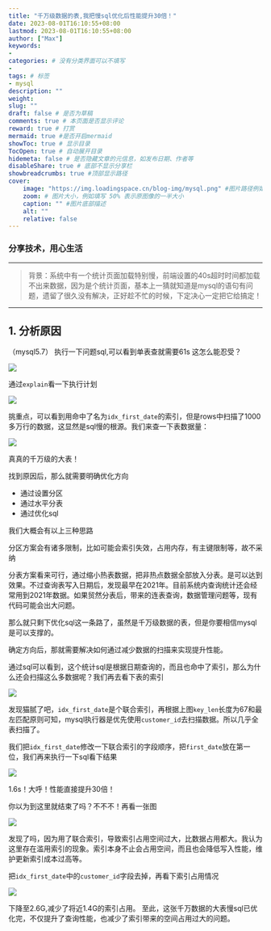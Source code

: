```yaml
---
title: "千万级数据的表,我把慢sql优化后性能提升30倍！"
date: 2023-08-01T16:10:55+08:00
lastmod: 2023-08-01T16:10:55+08:00
author: ["Max"]
keywords: 
- 
categories: # 没有分类界面可以不填写
- 
tags: # 标签
- mysql
description: ""
weight:
slug: ""
draft: false # 是否为草稿
comments: true # 本页面是否显示评论
reward: true # 打赏
mermaid: true #是否开启mermaid
showToc: true # 显示目录
TocOpen: true # 自动展开目录
hidemeta: false # 是否隐藏文章的元信息，如发布日期、作者等
disableShare: true # 底部不显示分享栏
showbreadcrumbs: true #顶部显示路径
cover:
    image: "https://img.loadingspace.cn/blog-img/mysql.png" #图片路径例如：posts/tech/123/123.png
    zoom: # 图片大小，例如填写 50% 表示原图像的一半大小
    caption: "" #图片底部描述
    alt: ""
    relative: false
---
```

### 分享技术，用心生活

---

>背景：系统中有一个统计页面加载特别慢，前端设置的40s超时时间都加载不出来数据，因为是个统计页面，基本上一猜就知道是mysql的语句有问题，遗留了很久没有解决，正好趁不忙的时候，下定决心一定把它给搞定！
---
## 1. 分析原因
（mysql5.7）
执行一下问题sql,可以看到单表查就需要61s 这怎么能忍受？

![](https://img.loadingspace.cn/blog-img/%E5%BE%AE%E4%BF%A1%E6%88%AA%E5%9B%BE_20230801162010.png)

通过`explain`看一下执行计划

![](https://img.loadingspace.cn/blog-img/%E5%BE%AE%E4%BF%A1%E6%88%AA%E5%9B%BE_20230801162516.png)

挑重点，可以看到用命中了名为`idx_first_date`的索引，但是rows中扫描了1000多万行的数据，这显然是sql慢的根源。我们来查一下表数据量：

![](https://img.loadingspace.cn/blog-img/%E5%BE%AE%E4%BF%A1%E6%88%AA%E5%9B%BE_20230801163647.png)

真真的千万级的大表！


找到原因后，那么就需要明确优化方向
- 通过设置分区
- 通过水平分表
- 通过优化sql

我们大概会有以上三种思路

分区方案会有诸多限制，比如可能会索引失效，占用内存，有主键限制等，故不采纳

分表方案看来可行，通过缩小热表数据，把非热点数据全部放入分表。是可以达到效果。不过查询表写入日期后，发现最早在2021年。目前系统内查询统计还会经常用到2021年数据。如果贸然分表后，带来的连表查询，数据管理问题等，现有代码可能会出大问题。

那么就只剩下优化sql这一条路了，虽然是千万级数据的表，但是你要相信mysql是可以支撑的。

确定方向后，那就需要解决如何通过减少数据的扫描来实现提升性能。

通过sql可以看到，这个统计sql是根据日期查询的，而且也命中了索引，那么为什么还会扫描这么多数据呢？我们再去看下表的索引

![](https://img.loadingspace.cn/blog-img/%E5%BE%AE%E4%BF%A1%E6%88%AA%E5%9B%BE_20230801164626.png)

发现猫腻了吧，`idx_first_date`是个联合索引，再根据上图`key_len`长度为67和最左匹配原则可知，mysql执行器是优先使用`customer_id`去扫描数据。所以几乎全表扫描了。

我们把`idx_first_date`修改一下联合索引的字段顺序，把`first_date`放在第一位，我们再来执行一下sql看下结果

![](https://img.loadingspace.cn/blog-img/%E5%BE%AE%E4%BF%A1%E6%88%AA%E5%9B%BE_20230801172230.png)

1.6s！大呼！性能直接提升30倍！

你以为到这里就结束了吗？不不不！再看一张图

![](https://img.loadingspace.cn/blog-img/%E5%BE%AE%E4%BF%A1%E6%88%AA%E5%9B%BE_20230801172457.png)

发现了吗，因为用了联合索引，导致索引占用空间过大，比数据占用都大。我认为这里存在滥用索引的现象。索引本身不止会占用空间，而且也会降低写入性能，维护更新索引成本过高等。

把`idx_first_date`中的`customer_id`字段去掉，再看下索引占用情况

![](https://img.loadingspace.cn/blog-img/%E5%BE%AE%E4%BF%A1%E6%88%AA%E5%9B%BE_20230801175916.png)

下降至2.6G,减少了将近1.4G的索引占用。
至此，这张千万数据的大表慢sql已优化完，不仅提升了查询性能，也减少了索引带来的空间占用过大的问题。









